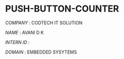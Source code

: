 # PUSH-BUTTON-COUNTER

*COMPANY* : CODTECH IT SOLUTION

*NAME* : AVANI D K

*INTERN ID* : 

*DOMAIN* : EMBEDDED SYSYTEMS
